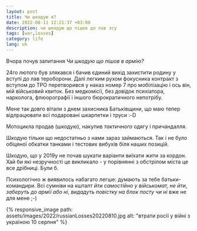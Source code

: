 ```yaml
---
layout: post
title: Чи шкодую я?
date: 2022-08-11 12:21:37 +03:00
description: чи шкодую що пішов до лав зсу
tags: [war,losses]
category: life
lang: uk
---
```


Вчора почув запитання _Чи шкодую що пішов в армію?_

24го лютого був злякався і бачив єдиний вихід захистити родину у вступі до лав тероборони.
Далі легким рухом фокусника контракт з вступом до ТРО перетворився у наказ номер 7 про мобілізацію і ось він, мій військовий квиток.
Без медкомісії, без довідок психіатора, нарколога, флюорографії і іншого бюрократичного непотрібу.

Мене так довго вітали з днем захисника Батьківщини, що маю тепер відпрацювати всі подаровані шкарпетки і труси :-D 

Мотоцикла продав (шкодую), накупив _тактичного_ одягу і причандалля.  

Шкодую тільки що недостатньо з нами зараз займаються.
Так і не було обіцяної обкатки танками і тестових вибухів біля наших позицій.

Шкодую, що у 2019у не почав шукати варіанти виїхати жити за кордон.
Хай би які незручності це викликало - у порівнянні з обстрілом міста це все дрібниці. 
Були б.

Психологічно ж виявилось набагато легше: думають за тебе батьки-командири.
Всі сумніви на кшталт _йти самостійно у військомат, не йти_, _заберуть до армії або ні_, _видадуть повістку на блок посту чи ні_ вже не для мене ;-)

{% responsive_image path: assets/images/2022/russianLosses20220810.jpg alt: "втрати росії у війні з україною 10 серпня" %}
